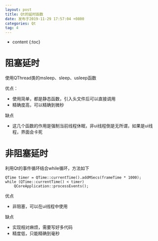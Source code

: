 ```yaml
---
layout: post
title: Qt的延时函数
date: 发布于2019-11-29 17:57:04 +0800
categories: Qt
tag: 4
---
```


* content
{:toc}

# 阻塞延时

使用QThread类的msleep、sleep、usleep函数  

<!-- more -->
优点：

  * 使用简单，都是静态函数，引入头文件后可以直接调用
  * 精确度高，可以精确到微秒

缺点

  * 这几个函数的作用是强制当前线程休眠，非ui线程倒是无所谓，如果是ui线程，界面会卡死

# 非阻塞延时

利用Qt的事件循环结合while循环，方法如下

    
    
    QTime timer = QTime::currentTime().addMSecs(frameTime * 1000);
    while (QTime::currentTime() < timer)
    	QCoreApplication::processEvents();
    

优点

  * 非阻塞，可以在ui线程中使用

缺点

  * 实现相对麻烦，需要写好多代码
  * 精度低，只能精确到毫秒

